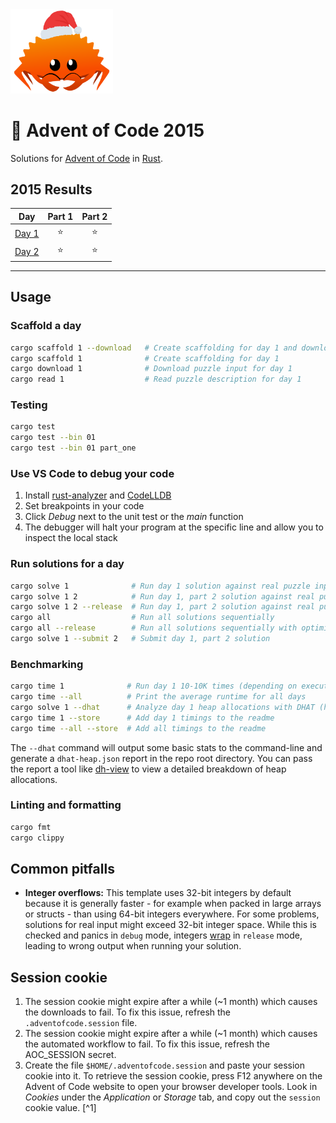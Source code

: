 <img src="./.assets/christmas_ferris.png" width="164">

# 🎄 Advent of Code 2015

Solutions for [Advent of Code](https://adventofcode.com/2015) in [Rust](https://www.rust-lang.org/).

<!--- advent_readme_stars table --->
## 2015 Results

| Day | Part 1 | Part 2 |
| :---: | :---: | :---: |
| [Day 1](https://adventofcode.com/2015/day/1) | ⭐ | ⭐ |
| [Day 2](https://adventofcode.com/2015/day/2) | ⭐ | ⭐ |
<!--- advent_readme_stars table --->

<!--- benchmarking table --->

---

## Usage

### Scaffold a day

```sh
cargo scaffold 1 --download   # Create scaffolding for day 1 and download puzzle input
cargo scaffold 1              # Create scaffolding for day 1
cargo download 1              # Download puzzle input for day 1
cargo read 1                  # Read puzzle description for day 1
```

### Testing

```sh
cargo test
cargo test --bin 01
cargo test --bin 01 part_one
```

### Use VS Code to debug your code

1. Install [rust-analyzer](https://marketplace.visualstudio.com/items?itemName=rust-lang.rust-analyzer) and [CodeLLDB](https://marketplace.visualstudio.com/items?itemName=vadimcn.vscode-lldb)
2. Set breakpoints in your code
3. Click _Debug_ next to the unit test or the _main_ function
4. The debugger will halt your program at the specific line and allow you to inspect the local stack

### Run solutions for a day

```sh
cargo solve 1              # Run day 1 solution against real puzzle inputs
cargo solve 1 2            # Run day 1, part 2 solution against real puzzle inputs
cargo solve 1 2 --release  # Run day 1, part 2 solution against real puzzle inputs with an optimized build
cargo all                  # Run all solutions sequentially
cargo all --release        # Run all solutions sequentially with optimized build
cargo solve 1 --submit 2   # Submit day 1, part 2 solution
```

### Benchmarking

```sh
cargo time 1              # Run day 1 10-10K times (depending on execution time) and print the average runtime
cargo time --all          # Print the average runtime for all days
cargo solve 1 --dhat      # Analyze day 1 heap allocations with DHAT (https://valgrind.org/docs/manual/dh-manual.html)
cargo time 1 --store      # Add day 1 timings to the readme
cargo time --all --store  # Add all timings to the readme
```

The `--dhat` command will output some basic stats to the command-line and generate a `dhat-heap.json` report in the repo root directory. You can pass the report a tool like [dh-view](https://nnethercote.github.io/dh_view/dh_view.html) to view a detailed breakdown of heap allocations.

### Linting and formatting

```sh
cargo fmt
cargo clippy
```

## Common pitfalls

-  **Integer overflows:** This template uses 32-bit integers by default because it is generally faster - for example when packed in large arrays or structs - than using 64-bit integers everywhere. For some problems, solutions for real input might exceed 32-bit integer space. While this is checked and panics in `debug` mode, integers [wrap](https://doc.rust-lang.org/book/ch03-02-data-types.html#integer-overflow) in `release` mode, leading to wrong output when running your solution.

## Session cookie

1. The session cookie might expire after a while (~1 month) which causes the downloads to fail. To fix this issue, refresh the `.adventofcode.session` file.
2. The session cookie might expire after a while (~1 month) which causes the automated workflow to fail. To fix this issue, refresh the AOC_SESSION secret.
2. Create the file `$HOME/.adventofcode.session` and paste your session cookie into it. To retrieve the session cookie, press F12 anywhere on the Advent of Code website to open your browser developer tools. Look in _Cookies_ under the _Application_ or _Storage_ tab, and copy out the `session` cookie value. [^1]
